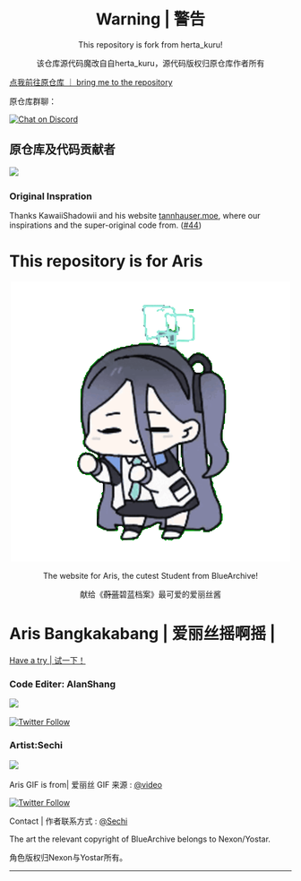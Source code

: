 ﻿# <div align="center">Warning | 警告</div>
<div align="center"><p>This repository is fork from herta_kuru!</p>
<p>该仓库源代码魔改自自herta_kuru，源代码版权归原仓库作者所有</p></div>

[ 点我前往原仓库 ｜ bring me to the repository ](https://github.com/duiqt/herta_kuru)

原仓库群聊：

[![Chat on Discord](https://img.shields.io/badge/chat-discord-blue?style=flat&logo=discord)](https://discord.gg/yzkEz6xxdM)
  
## 原仓库及代码贡献者

<a href="https://github.com/duiqt/herta_kuru/graphs/contributors">
  <img src="https://contrib.rocks/image?repo=duiqt/herta_kuru" />
</a>

### Original Inspration

Thanks KawaiiShadowii and his website [tannhauser.moe](https://tannhauser.moe), where our inspirations and the super-original code from. ([#44](https://github.com/duiqt/herta_kuru/issues/44))




# This repository is for Aris
<div align="center"><img src="static/img/hertaa1.gif"></div>

<div align="center"><p>The website for Aris, the cutest Student from BlueArchive!</p>
<p>献给《<del>蔚蓝</del>碧蓝档案》最可爱的爱丽丝酱</p></div>

# Aris Bangkakabang | 爱丽丝摇啊摇 |
[Have a try | 试一下！](https://alan-shangmike.github.io/Sping_Aris_github.io/)

### Code Editer: AlanShang

<a href="https://github.com/Alan-ShangMike/Sping_Aris_github.io/graphs/contributors">
  <img src="https://contrib.rocks/image?repo=Alan-ShangMike/Sping_Aris_github.io" />
</a>

[![Twitter Follow](https://img.shields.io/twitter/follow/AlanShang)](https://twitter.com/AlanShang4427)

### Artist:Sechi

<a href="https://space.bilibili.com/476491780">
  <img src="https://i1.hdslb.com/bfs/face/dea1734b6360af58edd5ba0d0cd5dbad9d05ad17.jpg@240w_240h_1c_1s_!web-avatar-space-header.avif" />
</a>


Aris GIF is from| 爱丽丝 GIF 来源 : [@video](https://www.youtube.com/watch?v=T9F1Wk8DQdg) 

[![Twitter Follow](https://img.shields.io/twitter/follow/@Sechi)](https://twitter.com/sechihyeo)

Contact | 作者联系方式 : [@Sechi](https://sechi.link/) 


The art the relevant copyright of BlueArchive belongs to Nexon/Yostar.

角色版权归Nexon与Yostar所有。
***

